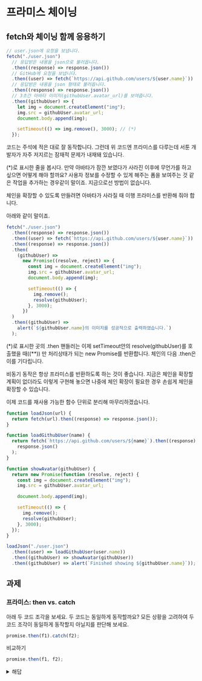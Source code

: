 # 프라미스 체이닝

## fetch와 체이닝 함께 응용하기

```js
// user.json에 요청을 보냅니다.
fetch("./user.json")
  // 응답받은 내용을 json으로 불러옵니다.
  .then((response) => response.json())
  // GitHub에 요청을 보냅니다.
  .then((user) => fetch(`https://api.github.com/users/${user.name}`))
  // 응답받은 내용을 json 형태로 불러옵니다.
  .then((response) => response.json())
  // 3초간 아바타 이미지(githubUser.avatar_url)를 보여줍니다.
  .then((githubUser) => {
    let img = document.createElement("img");
    img.src = githubUser.avatar_url;
    document.body.append(img);

    setTimeout(() => img.remove(), 3000); // (*)
  });
```

코드는 주석에 적은 대로 잘 동작합니다. 그런데 위 코드엔 프라미스를 다루는데 서툰 개발자가 자주 저지르는 잠재적 문제가 내재돼 있습니다.

(\*)로 표시한 줄을 봅시다. 만약 아바타가 잠깐 보였다가 사라진 이후에 무언가를 하고 싶으면 어떻게 해야 할까요? 사용자 정보를 수정할 수 있게 해주는 폼을 보여주는 것 같은 작업을 추가하는 경우같이 말이죠. 지금으로선 방법이 없습니다.

체인을 확장할 수 있도록 만들려면 아바타가 사라질 때 이행 프라미스를 반환해 줘야 합니다.

아래와 같이 말이죠.

```js
fetch("./user.json")
  .then((response) => response.json())
  .then((user) => fetch(`https://api.github.com/users/${user.name}`))
  .then((response) => response.json())
  .then(
    (githubUser) =>
      new Promise((resolve, reject) => {
        const img = document.createElement("img");
        img.src = githubUser.avatar_url;
        document.body.append(img);

        setTimeout(() => {
          img.remove();
          resolve(githubUser);
        }, 3000);
      })
  )
  .then((githubUser) =>
    alert(`${githubUser.name}의 이미지를 성공적으로 출력하였습니다.`)
  );
```

(\*)로 표시한 곳의 .then 핸들러는 이제 setTimeout안의 resolve(githubUser)를 호출했을 때((\*\*)) 만 처리상태가 되는 new Promise를 반환합니다. 체인의 다음 .then은 이를 기다립니다.

비동기 동작은 항상 프라미스를 반환하도록 하는 것이 좋습니다. 지금은 체인을 확장할 계획이 없더라도 이렇게 구현해 놓으면 나중에 체인 확장이 필요한 경우 손쉽게 체인을 확장할 수 있습니다.

이제 코드를 재사용 가능한 함수 단위로 분리해 마무리하겠습니다.

```js
function loadJson(url) {
  return fetch(url).then((response) => response.json());
}

function loadGithubUser(name) {
  return fetch(`https://api.github.com/users/${name}`).then((response) =>
    response.json()
  );
}

function showAvatar(githubUser) {
  return new Promise(function (resolve, reject) {
    const img = document.createElement("img");
    img.src = githubUser.avatar_url;

    document.body.append(img);

    setTimeout(() => {
      img.remove();
      resolve(githubUser);
    }, 3000);
  });
}

loadJson("./user.json")
  .then((user) => loadGithubUser(user.name))
  .then((githubUser) => showAvatar(githubUser))
  .then((githubUser) => alert(`Finished showing ${githubUser.name}`));
```

## 과제

### 프라미스: then vs. catch

아래 두 코드 조각을 보세요. 두 코드는 동일하게 동작할까요? 모든 상황을 고려하여 두 코드 조각이 동일하게 동작할지 아닐지를 판단해 보세요.

```js
promise.then(f1).catch(f2);
```

비교하기

```js
promise.then(f1, f2);
```

<details>
<summary>해답</summary>

<br />

두 코드는 다르게 동작합니다.

f1에서 에러가 발생하면 아래 코드에서는 .catch에서 에러가 처리됩니다.

```js
promise.then(f1).catch(f2);
```

하지만 아래 코드에선 f1에서 발생한 에러를 처리하지 못합니다.

```js
promise.then(f1, f2);
```

then 핸들러에서 에러가 발생하면 체인 아래로 전달됩니다. 위 코드에는 f1 아래에 이어지는 체인이 없네요.

.then은 결과나 에러를 다음 .then이나 catch에 전달합니다. 첫 번째 코드 조각엔 catch가 있지만 두 번째 코드 조각엔 이어지는 체인이 전혀 없기 때문에 에러가 발생한 경우 이 에러를 처리하지 못한다는 차이가 생깁니다.

</details>
